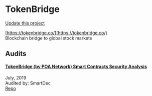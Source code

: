 
# TokenBridge

[Update this project](https://github.com/ConsenSys/blockchainSecurityDB/edit/master/projects/tokenbridge.json)
  
[https://tokenbridge.co/](https://tokenbridge.co/)<br>
Blockchain bridge to global stock markets


## Audits



#### [TokenBridge (by POA Network) Smart Contracts Security Analysis](https://blog.smartdec.net/tokenbridge-by-poa-network-smart-contracts-security-analysis-156c509abe5f)

July, 2019<br>
Audited by: SmartDec<br>
[Repo](https://github.com/poanetwork/tokenbridge-contracts)<br>
      

  



